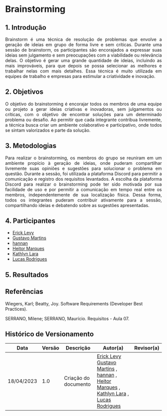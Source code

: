 # Brainstorming

## 1. Introdução

<p align="justify">
    Brainstorm é uma técnica de resolução de problemas que envolve a geração de ideias em grupo de forma livre e sem críticas. Durante uma sessão de brainstorm, os participantes são encorajados a expressar suas ideias sem julgamento e sem preocupações com a viabilidade ou relevância delas. O objetivo é gerar uma grande quantidade de ideias, incluindo as mais improváveis, para que depois se possa selecionar as melhores e trabalhar nelas com mais detalhes. Essa técnica é muito utilizada em equipes de trabalho e empresas para estimular a criatividade e inovação.
</p>

## 2. Objetivos

<p align="justify">
    O objetivo do brainstorming é encorajar todos os membros de uma equipe ou projeto a gerar ideias criativas e inovadoras, sem julgamentos ou críticas, com o objetivo de encontrar soluções para um determinado problema ou desafio. Ao permitir que cada integrante contribua livremente, a técnica busca criar um ambiente colaborativo e participativo, onde todos se sintam valorizados e parte da solução.
</p>

## 3. Metodologias

<p align="justify">
    Para realizar o brainstorming, os membros do grupo se reuniram em um ambiente propício à geração de ideias, onde puderam compartilhar livremente suas opiniões e sugestões para solucionar o problema em questão. Durante a sessão, foi utilizada a plataforma Discord para permitir a comunicação e registro dos requisitos levantados.
    A escolha da plataforma Discord para realizar o brainstorming pode ter sido motivada por sua facilidade de uso e por permitir a comunicação em tempo real entre os membros, independentemente de sua localização física. Dessa forma, todos os integrantes puderam contribuir ativamente para a sessão, compartilhando ideias e debatendo sobre as sugestões apresentadas.

</p>

## 4. Participantes

- [Erick Levy](https://github.com/Ericklevy)
- [Gustavo Martins](https://github.com/gustavomartins-github)
- [hannan](https://github.com/hannanhunny01)
- [Heitor Marques](https://github.com/heitormsb)
- [Kathlyn Lara](https://github.com/klmurussi)
- [Lucas Rodrigues](https://github.com/nickby2)


## 5. Resultados



##  Referências

Wiegers, Karl; Beatty, Joy. Software Requirements (Developer Best Practices).

SERRANO, Milene; SERRANO, Maurício. Requisitos - Aula 07.

##  Histórico de Versionamento

|    Data    | Versão |      Descrição       |                   Autor(a)                    |                   Revisor(a)                    |
| ---------- | ------ | -------------------- | --------------------------------------------- | ----------------------------------------------- |
| 18/04/2023 |  1.0   | Criação do documento | [Erick Levy](https://github.com/Ericklevy) [Gustavo Martins](https://github.com/gustavomartins-github)  , [hannan](https://github.com/hannanhunny01) , [Heitor Marques](https://github.com/heitormsb) , [Kathlyn Lara](https://github.com/klmurussi) , [Lucas Rodrigues](https://github.com/nickby2) |   |

